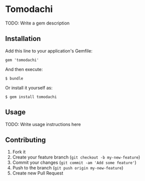 # Tomodachi

TODO: Write a gem description

## Installation

Add this line to your application's Gemfile:

    gem 'tomodachi'

And then execute:

    $ bundle

Or install it yourself as:

    $ gem install tomodachi

## Usage

TODO: Write usage instructions here

## Contributing

1. Fork it
2. Create your feature branch (`git checkout -b my-new-feature`)
3. Commit your changes (`git commit -am 'Add some feature'`)
4. Push to the branch (`git push origin my-new-feature`)
5. Create new Pull Request
